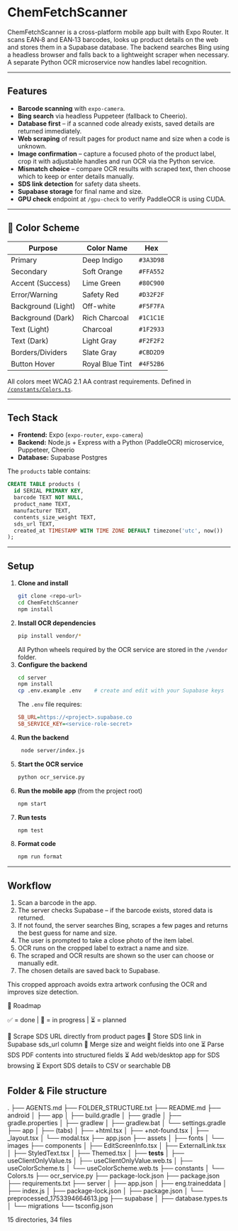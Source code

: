 # ChemFetchScanner

ChemFetchScanner is a cross-platform mobile app built with Expo Router. It scans EAN‑8 and EAN‑13 barcodes, looks up product details on the web and stores them in a Supabase database. The backend searches Bing using a headless browser and falls back to a lightweight scraper when necessary. A separate Python OCR microservice now handles label recognition.

---

## Features

- **Barcode scanning** with `expo-camera`.
- **Bing search** via headless Puppeteer (fallback to Cheerio).
- **Database first** – if a scanned code already exists, saved details are returned immediately.
- **Web scraping** of result pages for product name and size when a code is unknown.
- **Image confirmation** – capture a focused photo of the product label, crop it with adjustable handles and run OCR via the Python service.
- **Mismatch choice** – compare OCR results with scraped text, then choose which to keep or enter details manually.
- **SDS link detection** for safety data sheets.
- **Supabase storage** for final name and size.
- **GPU check** endpoint at `/gpu-check` to verify PaddleOCR is using CUDA.

---
## 🎨 Color Scheme

| Purpose             | Color Name     | Hex       |
|---------------------|----------------|-----------|
| Primary             | Deep Indigo    | `#3A3D98` |
| Secondary           | Soft Orange    | `#FFA552` |
| Accent (Success)    | Lime Green     | `#80C900` |
| Error/Warning       | Safety Red     | `#D32F2F` |
| Background (Light)  | Off-white      | `#F5F7FA` |
| Background (Dark)   | Rich Charcoal  | `#1C1C1E` |
| Text (Light)        | Charcoal       | `#1F2933` |
| Text (Dark)         | Light Gray     | `#F2F2F2` |
| Borders/Dividers    | Slate Gray     | `#CBD2D9` |
| Button Hover        | Royal Blue Tint| `#4F52B6` |

All colors meet WCAG 2.1 AA contrast requirements. Defined in [`/constants/Colors.ts`](/constants/Colors.ts).

---

## Tech Stack

- **Frontend:** Expo (`expo-router`, `expo-camera`)
- **Backend:** Node.js + Express with a Python (PaddleOCR) microservice, Puppeteer, Cheerio
- **Database:** Supabase Postgres

The `products` table contains:

```sql
CREATE TABLE products (
  id SERIAL PRIMARY KEY,
  barcode TEXT NOT NULL,
  product_name TEXT,
  manufacturer TEXT,
  contents_size_weight TEXT,
  sds_url TEXT,
  created_at TIMESTAMP WITH TIME ZONE DEFAULT timezone('utc', now())
);
```

---

## Setup

1. **Clone and install**
   ```bash
   git clone <repo-url>
   cd ChemFetchScanner
   npm install
   ```
2. **Install OCR dependencies**
   ```bash
   pip install vendor/*
   ```
   All Python wheels required by the OCR service are stored in the `/vendor` folder.
3. **Configure the backend**
   ```bash
   cd server
   npm install
   cp .env.example .env    # create and edit with your Supabase keys
   ```
   The `.env` file requires:
   ```ini
   SB_URL=https://<project>.supabase.co
   SB_SERVICE_KEY=<service-role-secret>
   ```
4. **Run the backend**
   ```bash
    node server/index.js
   ```
5. **Start the OCR service**
   ```bash
   python ocr_service.py
   ```
6. **Run the mobile app** (from the project root)
   ```bash
   npm start
   ```
7. **Run tests**
   ```bash
   npm test
   ```
8. **Format code**
   ```bash
   npm run format
   ```

---

## Workflow

1. Scan a barcode in the app.
2. The server checks Supabase – if the barcode exists, stored data is returned.
3. If not found, the server searches Bing, scrapes a few pages and returns the best guess for name and size.
4. The user is prompted to take a close photo of the item label.
5. OCR runs on the cropped label to extract a name and size.
6. The scraped and OCR results are shown so the user can choose or manually edit.
7. The chosen details are saved back to Supabase.

This cropped approach avoids extra artwork confusing the OCR and improves size detection.

🚧 Roadmap

✅ = done | 🔄 = in progress | ⏳ = planned

🔄 Scrape SDS URL directly from product pages
🔄 Store SDS link in Supabase sds_url column
🔄 Merge size and weight fields into one
⏳ Parse SDS PDF contents into structured fields
⏳ Add web/desktop app for SDS browsing
⏳ Export SDS details to CSV or searchable DB

## Folder & File structure

.
├── AGENTS.md
├── FOLDER_STRUCTURE.txt
├── README.md
├── android
│   ├── app
│   ├── build.gradle
│   ├── gradle
│   ├── gradle.properties
│   ├── gradlew
│   ├── gradlew.bat
│   └── settings.gradle
├── app
│   ├── (tabs)
│   ├── +html.tsx
│   ├── +not-found.tsx
│   ├── _layout.tsx
│   └── modal.tsx
├── app.json
├── assets
│   ├── fonts
│   └── images
├── components
│   ├── EditScreenInfo.tsx
│   ├── ExternalLink.tsx
│   ├── StyledText.tsx
│   ├── Themed.tsx
│   ├── __tests__
│   ├── useClientOnlyValue.ts
│   ├── useClientOnlyValue.web.ts
│   ├── useColorScheme.ts
│   └── useColorScheme.web.ts
├── constants
│   └── Colors.ts
├── ocr_service.py
├── package-lock.json
├── package.json
├── requirements.txt
├── server
│   ├── app.json
│   ├── eng.traineddata
│   ├── index.js
│   ├── package-lock.json
│   ├── package.json
│   └── preprocessed_1753394664613.jpg
├── supabase
│   ├── database.types.ts
│   └── migrations
└── tsconfig.json

15 directories, 34 files
